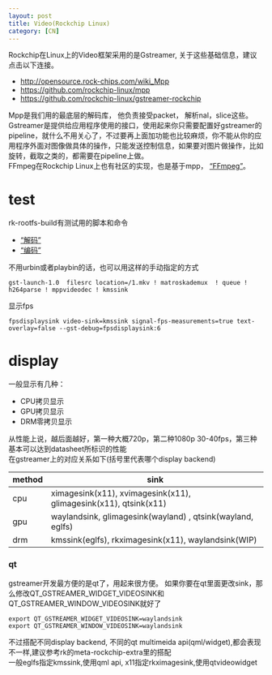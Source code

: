 ```yaml
---
layout: post
title: Video(Rockchip Linux)
category: [CN]
---
```


Rockchip在Linux上的Video框架采用的是Gstreamer, 关于这些基础信息，建议点击以下连接。
* http://opensource.rock-chips.com/wiki_Mpp  
* https://github.com/rockchip-linux/mpp  
* https://github.com/rockchip-linux/gstreamer-rockchip

Mpp是我们用的最底层的解码库， 他负责接受packet， 解析nal，slice这些。  
Gstreamer是提供给应用程序使用的接口，使用起来你只需要配置好gstreamer的pipeline，就什么不用关心了，不过要再上面加功能也比较麻烦，你不能从你的应用程序外面对图像做具体的操作，只能发送控制信息，如果要对图片做操作，比如旋转，截取之类的，都需要在pipeline上做。  
FFmpeg在Rockchip Linux上也有社区的实现，也是基于mpp， [“FFmpeg”](https://github.com/LongChair/FFmpeg )。


# test
rk-rootfs-build有测试用的脚本和命令

* [“解码”](https://github.com/rockchip-linux/rk-rootfs-build/blob/master/overlay-debug/usr/local/bin/test_dec-gst.sh  )
* [“编码”](https://github.com/rockchip-linux/rk-rootfs-build/blob/master/overlay-debug/usr/local/bin/test_enc.sh  )

不用urbin或者playbin的话，也可以用这样的手动指定的方式

    gst-launch-1.0  filesrc location=/1.mkv ! matroskademux  ! queue !  h264parse ! mppvideodec ! kmssink

显示fps

    fpsdisplaysink video-sink=kmssink signal-fps-measurements=true text-overlay=false --gst-debug=fpsdisplaysink:6
    
# display

一般显示有几种：
* CPU拷贝显示
* GPU拷贝显示
* DRM零拷贝显示

从性能上说，越后面越好，第一种大概720p，第二种1080p 30-40fps，第三种基本可以达到datasheet所标识的性能  
在gstreamer上的对应关系如下(括号里代表哪个display backend)

| method | sink |
|----|------|
| cpu | ximagesink(x11), xvimagesink(x11), glimagesink(x11), qtsink(x11) |
| gpu | waylandsink, glimagesink(wayland) , qtsink(wayland, eglfs) |
| drm | kmssink(eglfs), rkximagesink(x11), waylandsink(WIP) |

### qt
gstreamer开发最方便的是qt了，用起来很方便。
如果你要在qt里面更改sink，那么修改QT_GSTREAMER_WIDGET_VIDEOSINK和QT_GSTREAMER_WINDOW_VIDEOSINK就好了

    export QT_GSTREAMER_WIDGET_VIDEOSINK=waylandsink  
    export QT_GSTREAMER_WINDOW_VIDEOSINK=waylandsink

不过搭配不同display backend, 不同的qt multimeida api(qml/widget),都会表现不一样,建议参考rk的meta-rockchip-extra里的搭配  
一般eglfs指定kmssink,使用qml api, x11指定rkximagesink,使用qtvideowidget

